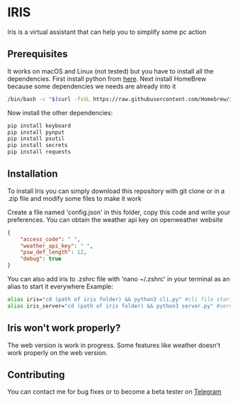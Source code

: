 # IRIS
Iris is a virtual assistant that can help you to simplify some pc action

## Prerequisites
It works on macOS and Linux (not tested) but you have to install all the dependencies.
First install python from [here](https://www.python.org/downloads/).
Next install HomeBrew because some dependencies we needs are already into it
``` bash
/bin/bash -c "$(curl -fsSL https://raw.githubusercontent.com/Homebrew/install/HEAD/install.sh)
```

Now install the other dependencies:
``` bash
pip install keyboard
pip install pynput
pip install psutil
pip install secrets
pip install requests
```
## Installation
To install Iris you can simply download this repository with git clone or in a .zip file and modify some files to make it work

Create a file named 'config.json' in this folder, copy this code and write your preferences.
You can obtain the weather api key on openweather website
``` json
{
    "access_code": " ", 
    "weather_api_key": " ",
    "psw_def_length": 12,
    "debug": true 
}
```
You can also add iris to .zshrc file with 'nano ~/.zshrc' in your terminal as an alias to start it everywhere 
Example:
``` bash
alias iris="cd (path of iris folder) && python3 cli.py" #cli file start iris on terminal 
alias iris_server="cd (path of iris folder) && python3 server.py" #server file start iris on self-hosted server to use it web browser 
```
## Iris won't work properly?
The web version is work in progress. Some features like weather doesn't work properly on the web version.
## Contributing
You can contact me for bug fixes or to become a beta tester on [Telegram](https://t.me/lorehh_ric)
